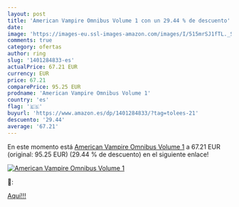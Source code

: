 ```yaml
---
layout: post
title: 'American Vampire Omnibus Volume 1 con un 29.44 % de descuento'
date: 
image: 'https://images-eu.ssl-images-amazon.com/images/I/515mrSJ1fTL._SL200_.jpg'
comments: true
category: ofertas
author: ring
slug: '1401284833-es'
actualPrice: 67.21 EUR
currency: EUR
price: 67.21
comparePrice: 95.25 EUR
prodname: 'American Vampire Omnibus Volume 1'
country: 'es'
flag: '🇪🇸'
buyurl: 'https://www.amazon.es/dp/1401284833/?tag=tolees-21'
descuento: '29.44'
average: '67.21'
---
```


En este momento está [American Vampire Omnibus Volume 1](https://www.amazon.es/dp/1401284833/?tag=tolees-21) a 67.21 EUR (original: 95.25 EUR) (29.44 %  de descuento) en el siguiente enlace!

[![American Vampire Omnibus Volume 1](https://images-eu.ssl-images-amazon.com/images/I/515mrSJ1fTL._SL200_.jpg)](https://www.amazon.es/dp/1401284833/?tag=tolees-21)

🔎:


[Aquí!!!](https://www.amazon.es/dp/1401284833/?tag=tolees-21)
